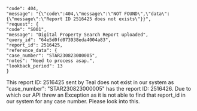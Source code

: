 ```
"code": 404,
"message": "{\"code\":404,\"message\":\"NOT FOUND\",\"data\":{\"message\":\"Report ID 2516425 does not exists\"}}",
"request": {
"code": "S001",
"message": "Digital Property Search Report uploaded",
"query_id": "64e5d0fd073938eda4004a83",
"report_id": 2516425,
"reference_data": {
"case_number": "STAR230823000005",
"notes": "Need to process asap.",
"lookback_period": 13
}
```


This report ID: 2516425 sent by Teal does not exist in our system as "case_number": "STAR230823000005" has the report ID: 2516426. Due to which our API threw an Exception as it is not able to find that report_id in our system for any case number. Please look into this.